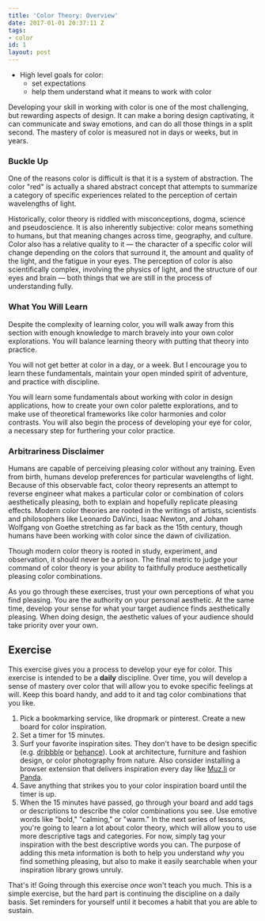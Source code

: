 ```yaml
---
title: 'Color Theory: Overview'
date: 2017-01-01 20:37:11 Z
tags:
- color
id: 1
layout: post
---
```


* High level goals for color:
  - set expectations
  - help them understand what it means to work with color

Developing your skill in working with color is one of the most challenging, but rewarding aspects of design. It can make a boring design captivating, it can communicate and sway emotions, and can do all those things in a split second. The mastery of color is measured not in days or weeks, but in years.

### Buckle Up

One of the reasons color is difficult is that it is a system of abstraction. The color "red" is actually a shared abstract concept that attempts to summarize a category of specific experiences related to the perception of certain wavelengths of light.

Historically, color theory is riddled with misconceptions, dogma, science and pseudoscience. It is also inherently subjective: color means something to humans, but that meaning changes across time, geography, and culture. Color also has a relative quality to it — the character of a specific color will change depending on the colors that surround it, the amount and quality of the light, and the fatigue in your eyes. The perception of color is also scientifically complex, involving the physics of light, and the structure of our eyes and brain — both things that we are still in the process of understanding fully.

### What You Will Learn

Despite the complexity of learning color, you will walk away from this section with enough knowledge to march bravely into your own color explorations. You will balance learning theory with putting that theory into practice.

You will not get better at color in a day, or a week. But I encourage you to learn these fundamentals, maintain your open minded spirit of adventure, and practice with discipline.

You will learn some fundamentals about working with color in design applications, how to create your own color palette explorations, and to make use of theoretical frameworks like color harmonies and color contrasts. You will also begin the process of developing your eye for color, a necessary step for furthering your color practice.

### Arbitrariness Disclaimer

Humans are capable of perceiving pleasing color without any training. Even from birth, humans develop preferences for particular wavelengths of light. Because of this observable fact, color theory represents an attempt to reverse engineer what makes a particular color or combination of colors aesthetically pleasing, both to explain and hopefully replicate pleasing effects. Modern color theories are rooted in the writings of artists, scientists and philosophers like Leonardo DaVinci, Isaac Newton, and Johann Wolfgang von Goethe stretching as far back as the 15th century, though humans have been working with color since the dawn of civilization.

Though modern color theory is rooted in study, experiment, and observation, it should never be a prison. The final metric to judge your command of color theory is your ability to faithfully produce aesthetically pleasing color combinations.

As you go through these exercises, trust your own perceptions of what you find pleasing. You are the authority on your personal aesthetic. At the same time, develop your sense for what your target audience finds aesthetically pleasing. When doing design, the aesthetic values of your audience should take priority over your own.

<!--more-->
## Exercise
This exercise gives you a process to develop your eye for color. This exercise is intended to be a **daily** discipline. Over time, you will develop a sense of mastery over color that will allow you to evoke specific feelings at will. Keep this board handy, and add to it and tag color combinations that you like.

1. Pick a bookmarking service, like dropmark or pinterest. Create a new board for color inspiration.
2. Set a timer for 15 minutes.
3. Surf your favorite inspiration sites. They don't have to be design specific (e.g. [dribbble](https://www.dribbble.com) or [behance](https://www.behance.net/)). Look at architecture, furniture and fashion design, or color photography from nature. Also consider installing a browser extension that delivers inspiration every day like [Muz.li](https://muz.li/) or [Panda](http://usepanda.com/).
4. Save anything that strikes you to your color inspiration board until the timer is up.
5. When the 15 minutes have passed, go through your board and add tags or descriptions to describe the color combinations you see. Use emotive words like "bold," "calming," or "warm." In the next series of lessons, you're going to learn a lot about color theory, which will allow you to use more descriptive tags and categories. For now, simply tag your inspiration with the best descriptive words you can. The purpose of adding this meta information is both to help you understand *why* you find something pleasing, but also to make it easily searchable when your inspiration library grows unruly.

That's it! Going through this exercise *once* won't teach you much. This is a simple exercise, but the hard part is continuing the discipline on a daily basis. Set reminders for yourself until it becomes a habit that you are able to sustain.
